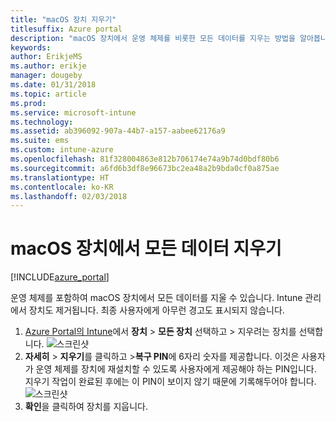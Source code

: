 ```yaml
---
title: "macOS 장치 지우기"
titlesuffix: Azure portal
description: "macOS 장치에서 운영 체제를 비롯한 모든 데이터를 지우는 방법을 알아봅니다."
keywords: 
author: ErikjeMS
ms.author: erikje
manager: dougeby
ms.date: 01/31/2018
ms.topic: article
ms.prod: 
ms.service: microsoft-intune
ms.technology: 
ms.assetid: ab396092-907a-44b7-a157-aabee62176a9
ms.suite: ems
ms.custom: intune-azure
ms.openlocfilehash: 81f328004863e812b706174e74a9b74d0bdf80b6
ms.sourcegitcommit: a6fd6b3df8e96673bc2ea48a2b9bda0cf0a875ae
ms.translationtype: HT
ms.contentlocale: ko-KR
ms.lasthandoff: 02/03/2018
---
```

# <a name="erase-all-data-from-a-macos-device"></a>macOS 장치에서 모든 데이터 지우기

[!INCLUDE[azure_portal](./includes/azure_portal.md)]

운영 체제를 포함하여 macOS 장치에서 모든 데이터를 지울 수 있습니다. Intune 관리에서 장치도 제거됩니다. 최종 사용자에게 아무런 경고도 표시되지 않습니다.

1. [Azure Portal의 Intune](https://aka.ms/intuneportal)에서 **장치** > **모든 장치** 선택하고 > 지우려는 장치를 선택합니다.
![스크린샷](./media/device-erase/choosedevice.png)
2. **자세히** > **지우기**를 클릭하고 >**복구 PIN**에 6자리 숫자를 제공합니다. 이것은 사용자가 운영 체제를 장치에 재설치할 수 있도록 사용자에게 제공해야 하는 PIN입니다. 지우기 작업이 완료된 후에는 이 PIN이 보이지 않기 때문에 기록해두어야 합니다.
![스크린샷](./media/device-erase/providepin.png)
3. **확인**을 클릭하여 장치를 지웁니다.
